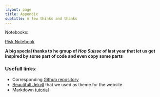 ```yaml
---
layout: page
title: Appendix
subtitle: A few thinks and thanks
---
```


Notebooks:

[Risk Notebook](https://www.google.ch/)




**A big special thanks to he group of _Hop Suisse_ of last year that let us get inspired by some part of code and even copy some parts**


### Usefull links:

* Corresponding [Github repository](https://github.com/StaySafeGeneva/StaySafeGeneva.github.io/)
* [Beautifull Jekyll](http://deanattali.com/beautiful-jekyll/) that we used as theme for the website
* Markdown [tutorial](http://www.markdowntutorial.com/)
